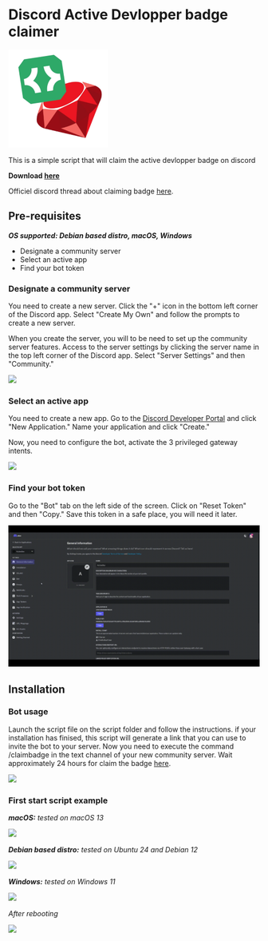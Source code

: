 # Discord Active Devlopper badge claimer 
![](assets/logo.png)

This is a simple script that will claim the active devlopper badge on discord 

__Download [here](https://github.com/50bvd/Discord_ActiveDev_Claimer/releases/tag/release)__

Officiel discord thread about claiming badge [here](https://support-dev.discord.com/hc/en-us/articles/10113997751447-Active-Developer-Badge#70ebf968-173e-4ffb-86d5-2e417eeb20a4).

## __Pre-requisites__
*__OS supported: Debian based distro, macOS, Windows__*

- Designate a community server
- Select an active app
- Find your bot token

### __Designate a community server__
You need to create a new server. Click the "+" icon in the bottom left corner of the Discord app. Select "Create My Own" and follow the prompts to create a new server. 

When you create the server, you will to be need to set up the community server features. Access to the server settings by clicking the server name in the top left corner of the Discord app. Select "Server Settings" and then "Community."

![](assets/set-community-feature.gif)

### __Select an active app__
You need to create a new app. Go to the [Discord Developer Portal](https://discord.com/developers/applications) and click "New Application." Name your application and click "Create."

Now, you need to configure the bot, activate the 3 privileged gateway intents.

![](assets/add-bot.gif)

### __Find your bot token__
Go to the "Bot" tab on the left side of the screen. Click on "Reset Token" and then "Copy." Save this token in a safe place, you will need it later.

![](assets/find-bot-token.gif)

## __Installation__

### __Bot usage__
Launch the script file on the script folder and follow the instructions. if your installation has finised, this script will generate a link that you can use to invite the bot to your server. Now you need to execute the command /claimbadge in the text channel of your new community server. Wait approximately 24 hours for claim the badge [here](https://discord.com/developers/active-developer).

![](assets/bot-command.gif)

### __First start script example__
*__macOS:__*
*tested on macOS 13*

![](assets/darwin-example.gif)

*__Debian based distro:__*
*tested on Ubuntu 24 and Debian 12*

![](assets/debian-example.gif)

*__Windows:__*
*tested on Windows 11*

![](assets/windows-example.gif)

*After rebooting*

![](assets/windows-example1.gif)

